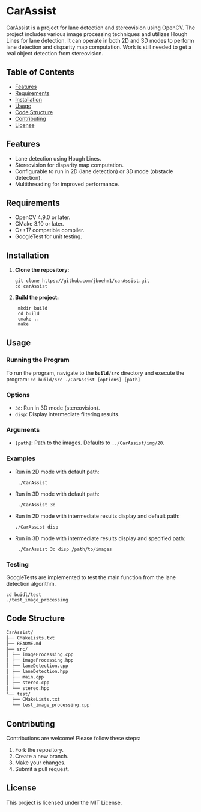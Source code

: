 # CarAssist

CarAssist is a project for lane detection and stereovision using OpenCV. The project includes various image processing techniques and utilizes Hough Lines for lane detection. It can operate in both 2D and 3D modes to perform lane detection and disparity map computation.
Work is still needed to get a real object detection from stereovision.

## Table of Contents

- [Features](#features)
- [Requirements](#requirements)
- [Installation](#installation)
- [Usage](#usage)
- [Code Structure](#code-structure)
- [Contributing](#contributing)
- [License](#license)

## Features

- Lane detection using Hough Lines.
- Stereovision for disparity map computation.
- Configurable to run in 2D (lane detection) or 3D mode (obstacle detection).
- Multithreading for improved performance.

## Requirements

- OpenCV 4.9.0 or later.
- CMake 3.10 or later.
- C++17 compatible compiler.
- GoogleTest for unit testing.

## Installation

1. **Clone the repository:**
   ```
   git clone https://github.com/jboehm1/carAssist.git
   cd carAssist
   ```
2. **Build the project:**
   ```
    mkdir build
    cd build
    cmake ..
    make
    ```
## Usage
### Running the Program
To run the program, navigate to the **`build/src`** directory and execute the program:
    ```
    cd build/src
    ./CarAssist [options] [path]
    ```
### Options
- `3d`: Run in 3D mode (stereovision).
- `disp`: Display intermediate filtering results.
### Arguments
- `[path]`: Path to the images. Defaults to `../CarAssist/img/20`.

### Examples
- Run in 2D mode with default path:
   ```
    ./CarAssist
   ```
- Run in 3D mode with default path:
   ```
    ./CarAssist 3d
   ```
- Run in 2D mode with intermediate results display and default path:
    ```
    ./CarAssist disp
    ```
- Run in 3D mode with intermediate results display and specified path:
   ```
    ./CarAssist 3d disp /path/to/images
   ```

### Testing
GoogleTests are implemented to test the main function from the lane detection algorithm.
   ```
   cd buidl/test
./test_image_processing
   ```
## Code Structure

```bash
CarAssist/
├── CMakeLists.txt
├── README.md
├── src/
│ ├── imageProcessing.cpp
│ ├── imageProcessing.hpp
│ ├── laneDetection.cpp
│ ├── laneDetection.hpp
│ ├── main.cpp
│ ├── stereo.cpp
│ └── stereo.hpp
└── test/
  ├── CMakeLists.txt
  └── test_image_processing.cpp
```

## Contributing
Contributions are welcome! Please follow these steps:

1. Fork the repository.
2. Create a new branch.
3. Make your changes.
4. Submit a pull request.
##  License
This project is licensed under the MIT License.
